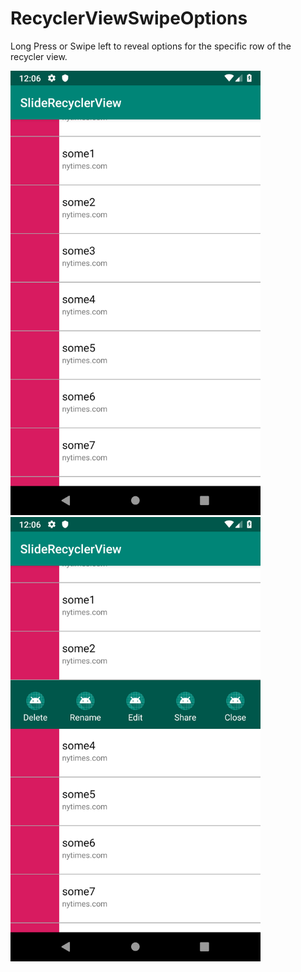 # RecyclerViewSwipeOptions

Long Press or Swipe left to reveal options for the specific row of the recycler view.

<div>
    <img src="/screenshots/Screenshot_1542350168.png" width="400px"</img> 
    <img src="/screenshots/Screenshot_1542350171.png" width="400px"</img> 
</div>

